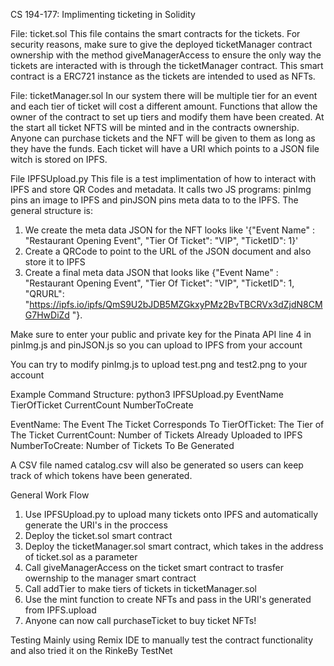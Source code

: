 CS 194-177: Implimenting ticketing in Solidity

File: ticket.sol
This file contains the smart contracts for the tickets. For security reasons, make sure to give the deployed ticketManager contract ownership with the method giveManagerAccess to ensure the only way the tickets are interacted with is through the ticketManager contract. This smart contract is a ERC721 instance as the tickets are intended to used as NFTs. 

File: ticketManager.sol
In our system there will be multiple tier for an event and each tier of ticket will cost a different amount. Functions that allow the owner of the contract to set up tiers and modify them have been created. At the start all ticket NFTS will be minted and in the contracts ownership. Anyone can purchase tickets and the NFT will be given to them as long as they have the funds. Each ticket will have a URI which points to a JSON file witch is stored on IPFS. 

File IPFSUpload.py
This file is a test implimentation of how to interact with IPFS and store QR Codes and metadata. It calls two JS programs: pinImg pins an image to IPFS and pinJSON pins meta data to to the IPFS. The general structure is:
1) We create the meta data JSON for the NFT looks like '{"Event Name" : "Restaurant Opening Event", "Tier Of Ticket": "VIP", "TicketID": 1}'
2) Create a QRCode to point to the URL of the JSON document and also store it to IPFS 
3) Create a final meta data JSON that looks like  {"Event Name" : "Restaurant Opening Event", "Tier Of Ticket": "VIP", "TicketID": 1, "QRURL": "https://ipfs.io/ipfs/QmS9U2bJDB5MZGkxyPMz2BvTBCRVx3dZjdN8CMG7HwDiZd "}.

Make sure to enter your public and private key for the Pinata API line 4 in pinImg.js and pinJSON.js so you can upload to IPFS from your account 

You can try to modify pinImg.js to upload test.png and test2.png to your account

Example Command Structure: python3 IPFSUpload.py EventName TierOfTicket CurrentCount NumberToCreate 

EventName: The Event The Ticket Corresponds To 
TierOfTicket: The Tier of The Ticket
CurrentCount: Number of Tickets Already Uploaded to IPFS 
NumberToCreate: Number of Tickets To Be Generated

A CSV file named catalog.csv will also be generated so users can keep track of which tokens have been generated.


General Work Flow 
1) Use IPFSUpload.py to upload many tickets onto IPFS and automatically generate the URI's in the proccess
2) Deploy the ticket.sol smart contract
3) Deploy the ticketManager.sol smart contract, which takes in the address of ticket.sol as a parameter
4) Call giveManagerAccess on the ticket smart contract to trasfer owernship to the manager smart contract 
5) Call addTier to make tiers of tickets in ticketManager.sol 
6) Use the mint function to create NFTs and pass in the URI's generated from IPFS.upload
7) Anyone can now call purchaseTicket to buy ticket NFTs! 

Testing
Mainly using Remix IDE to manually test the contract functionality and also tried it on the RinkeBy TestNet



